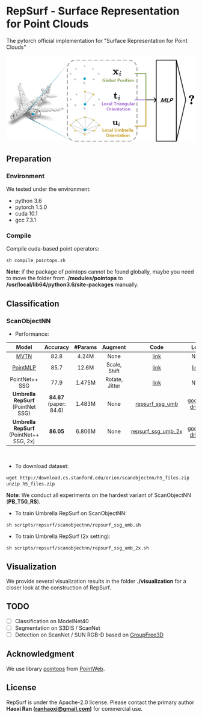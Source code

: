 # RepSurf - Surface Representation for Point Clouds

The pytorch official implementation for "Surface Representation for Point Clouds"


<div align="center">
  <img src="assets/teaser.png" width="600px">
</div>

## Preparation

### Environment

We tested under the environment:

* python 3.6
* pytorch 1.5.0
* cuda 10.1
* gcc 7.3.1

### Compile

Compile cuda-based point operators:

```
sh compile_pointops.sh
```

**Note**: if the package of pointops cannot be found globally, maybe you need to move the folder from 
**./modules/pointops** to **/usr/local/lib64/python3.6/site-packages** manually.

## Classification

### ScanObjectNN

* Performance:
<table>
  <thead>
    <tr style="text-align: center;">
      <th>Model</th>
      <th>Accuracy</th>
      <th>#Params</th>
      <th>Augment</th>
      <th>Code</th>
      <th>Log</th>
      <th>Checkpoint</th>
    </tr>
  </thead>
  <tbody>
    <tr style="text-align: center;">
      <td><a href="https://github.com/ajhamdi/MVTN">MVTN</a></td>
      <td>82.8</td>
      <td>4.24M</td>
      <td>None</td>
      <td><a href="https://github.com/ajhamdi/MVTN/blob/master/models/mvtn.py">link</a></td>
      <td>N/A</td>
      <td><a href="https://github.com/ajhamdi/MVTN/blob/master/results/checkpoints/scanobjectnn/model-00029.pth">link</a></td>
    </tr>
    <tr style="text-align: center;">
      <td><a href="https://github.com/ma-xu/pointMLP-pytorch">PointMLP</a></td>
      <td>85.7</td>
      <td>12.6M</td>
      <td>Scale, Shift</td>
      <td><a href="https://github.com/ma-xu/pointMLP-pytorch/blob/main/classification_ScanObjectNN/models/pointmlp.py">link</a></td>
      <td><a href="https://web.northeastern.edu/smilelab/xuma/pointMLP/checkpoints/fixstd/scanobjectnn/pointMLP-20220204021453/">link</a></td>
      <td><a href="https://web.northeastern.edu/smilelab/xuma/pointMLP/checkpoints/fixstd/scanobjectnn/pointMLP-20220204021453/">link</a></td>
    </tr>
    <tr style="text-align: center;">
      <td>PointNet++ SSG</td>
      <td>77.9</td>
      <td>1.475M</td>
      <td>Rotate, Jitter</td>
      <td><a href="https://github.com/hkust-vgd/scanobjectnn/blob/master/pointnet2/models/pointnet2_cls_ssg.py">link</a></td>
      <td>N/A</td>
      <td>N/A</td>
    </tr>
    <tr style="text-align: center;">
      <td><b>Umbrella RepSurf</b> (PointNet SSG)</td>
      <td><b>84.87</b> <br>(paper: 84.6)</td>
      <td>1.483M</td>
      <td>None</td>
      <td><a href="models/repsurf/scanobjectnn/repsurf_ssg_umb.py">repsurf_ssg_umb</a></td>
      <td><a href="https://drive.google.com/file/d/1qJK8T3dhF6177Xla227aXPEeNtyNssLF/view?usp=sharing">google drive</a></td>
      <td><a href="https://drive.google.com/file/d/17UDArfvNVjrJBTjr_HdxcOQipn0DWMMf/view?usp=sharing">google drive (6MB)</a></td>
    </tr>
    <tr style="text-align: center;">
      <td><b>Umbrella RepSurf</b> (PointNet++ SSG, 2x)</td>
      <td><b>86.05</b></td>
      <td>6.806M</td>
      <td>None</td>
      <td><a href="models/repsurf/scanobjectnn/repsurf_ssg_umb_2x.py">repsurf_ssg_umb_2x</a></td>
      <td><a href="https://drive.google.com/file/d/15HwmAi1erL68G08dzNQILSipwCIDfNAw/view?usp=sharing">google drive</a></td>
      <td><a href="https://drive.google.com/file/d/1yGPNt1REzxVwn8Guw-PFHFcwxvfueWgf/view?usp=sharing">google drive (27MB)</a></td>
    </tr>
  </tbody>
</table>
<br>

* To download dataset:

```
wget http://download.cs.stanford.edu/orion/scanobjectnn/h5_files.zip
unzip h5_files.zip
```

**Note**: We conduct all experiments on the hardest variant of ScanObjectNN (**PB_T50_RS**).
<br>

* To train Umbrella RepSurf on ScanObjectNN:

```
sh scripts/repsurf/scanobjectnn/repsurf_ssg_umb.sh
```

* To train Umbrella RepSurf (2x setting):

```
sh scripts/repsurf/scanobjectnn/repsurf_ssg_umb_2x.sh
```

## Visualization

We provide several visualization results in the folder **./visualization** for a closer look at the construction of RepSurf.


## TODO

- [ ] Classification on ModelNet40
- [ ] Segmentation on S3DIS / ScanNet
- [ ] Detection on ScanNet / SUN RGB-D based on [GroupFree3D](https://github.com/zeliu98/Group-Free-3D)

## Acknowledgment
We use library [pointops](https://github.com/hszhao/PointWeb/tree/master/lib/pointops) from [PointWeb](https://github.com/hszhao/PointWeb). 


## License
RepSurf is under the Apache-2.0 license. Please contact the primary author **Haoxi Ran (ranhaoxi@gmail.com)** for commercial use.